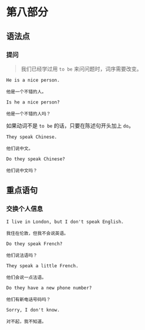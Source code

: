 # 第八部分

## 语法点

### 提问

> 我们已经学过用 `to be` 来问问题时，词序需要改变。

```text
He is a nice person.

他是一个不错的人。
```

```text
Is he a nice person?

他是一个不错的人吗？
```

如果动词不是 `to be` 的话，只要在陈述句开头加上 `do`。

```text
They speak Chinese.

他们说中文。
```

```text
Do they speak Chinese?

他们说中文吗？
```

## 重点语句

### 交换个人信息

```text
I live in London, but I don't speak English.

我住在伦敦，但我不会说英语。
```

```text
Do they speak French?

他们说法语吗？
```

```text
They speak a little French.

他们会说一点法语。
```

```text
Do they have a new phone number?

他们有新电话号码吗？
```

```text
Sorry, I don't know.

对不起，我不知道。
```
